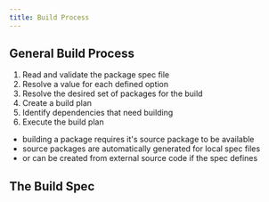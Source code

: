 ```yaml
---
title: Build Process
---
```



## General Build Process

1. Read and validate the package spec file
1. Resolve a value for each defined option
1. Resolve the desired set of packages for the build
1. Create a build plan
  1. Identify dependencies that need building
1. Execute the build plan

- building a package requires it's source package to be available
- source packages are automatically generated for local spec files
- or can be created from external source code if the spec defines


## The Build Spec

